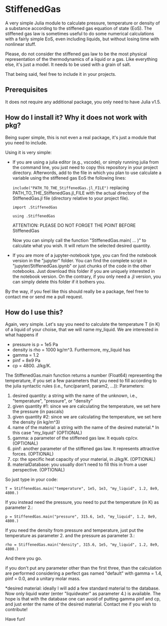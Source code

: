 # StiffenedGas
A very simple Julia module to calculate pressure, temperature or density of a substance according to the stiffened gas equation of state (EoS). The stiffened gas law is sometimes useful to do some numerical calculations with a fairly simple EoS, even including liquids, but without losing time with nonlinear stuff. 

Please, do not consider the stiffened gas law to be the most physical representation of the thermodynamics of a liquid or a gas. Like everything else, it's just a model. It needs to be used with a grain of salt.

That being said, feel free to include it in your projects.

## Prerequisites
It does not require any additional package, you only need to have Julia v1.5.

## How do I install it? Why it does not work with pkg?
Being super simple, this is not even a real package, it's just a module that you need to include.

Using it is very simple:
* If you are using a julia editor (e.g., vscode), or simply running julia from the command line, you just need to copy this repository in your project directory. Afterwords, add to the file in which you plan to use calculate a variable using the stiffened gas EoS the following lines:

  `include("PATH_TO_THE_StiffenedGas.jl_FILE")` replacing PATH_TO_THE_StiffenedGas.jl_FILE with the actual directory of the StiffenedGas.jl file (directory relative to your project file).
  
  `import .StiffenedGas`
  
  `using .StiffenedGas`

   ATTENTION: PLEASE DO NOT FORGET THE POINT BEFORE StiffenedGas

   Now you can simply call the function "StiffenedGas.main( ... )" to calculate what you wish. It will return the selected desired quantity.

* If you are more of a jupyter-notebook type, you can find the notebook version in the "jupyter" folder. You can find the complete script in "jupyter/StiffenedGas.ipynb" or just chunks of the code in the other notebooks. Just download this folder if you are uniquely interested in the notebook version. On the contrary, if you only need a .jl version, you can simply delete this folder if it bothers you.

By the way, if you feel like this should really be a package, feel free to contact me or send me a pull request.

## How do I use this?
Again, very simple. Let's say you need to calculate the temperature T (in K) of a liquid of your choise, that we will name my_liquid. We are interested in what happens if
- pressure is p = 1e5 Pa
- density  is rho = 1000 kg/m^3. 
Furthermore, my_liquid has
- gamma = 1.2
- pinf = 8e9 Pa
- cp = 4800. J/kg/K.

The StiffenedGas.main function returns a number (Float64) representing the temperature, if you set a few parameters that you need to fill according to the julia syntactic rules (i.e., func(param1, param2, ...)):
Parameters:
1. desired quantity: a string with the name of the unknown, i.e., "temperature", "pressure", or "density"
2. given quantity #1: since we are calculating the temperature, we set here the pressure (in pascals)
3. given quantity #2: since we are calculating the temperature, we set here the density (in kg/m^3)
4. name of the material: a string with the name of the desired material.* In this case "my_liquid" (OPTIONAL)
5. gamma: a parameter of the stiffened gas law. It equals cp/cv. (OPTIONAL)
6. pinf: another parameter of the stiffened gas law. It represents attractive forces. (OPTIONAL)
7. cp: the specific heat capacity of your material, in J/kg/K. (OPTIONAL)
8. materialDatabase: you usually don't need to fill this in from a user perspective. (OPTIONAL)

So just type in your code:

`T = StiffenedGas.main("temperature", 1e5, 1e3, "my_liquid", 1.2, 8e9, 4800.)`

If you instead need the pressure, you need to put the temperature (in K) as parameter 2.:

`p = StiffenedGas.main("pressure", 315.6, 1e3, "my_liquid", 1.2, 8e9, 4800.)`

If you need the density from pressure and temperature, just put the temperature as parameter 2. and the pressure as parameter 3.:

`rho = StiffenedGas.main("density", 315.6, 1e5, "my_liquid", 1.2, 8e9, 4800.)`

And there you go.

if you don't put any parameter other than the first three, than the calculation are performed considering a perfect gas named "default" with gamma = 1.4, pinf = 0.0, and a unitary molar mass.

*desired material: ideally I will add a few standard material to the database. Now only liquid water (enter "liquidwater" as parameter 4.) is available. The hope is that with the database one can avoid of putting gamma pinf and cp, and just enter the name of the desired material. Contact me if you wish to contribute!

Have fun!

